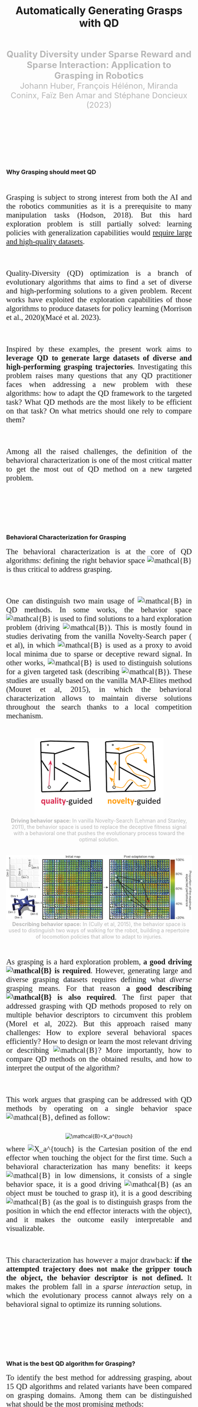 ---
---


<br>
<br>
<br>
<br>
<br>
<br>

<div align="center">
	<h1>Automatically Generating Grasps with QD</h1>
</div>

<br>
<br>

<div align="center">
	<font color="#b7b7b7" style="font-size:1.5rem"><b>Quality Diversity under Sparse Reward and Sparse Interaction: Application to Grasping in Robotics</b></font>
</div>

<div align="center">
	<font color="#b7b7b7" style="font-size:1.35rem">Johann Huber, François Hélénon, Miranda Coninx, Faïz Ben Amar and Stéphane Doncieux (2023)</font>
</div>

<br>
<br>


<br>
<br>
<br>
<br>
<br>
<br>


### Why Grasping should meet QD

<br>

<p align="justify"> 
<font style="font-size:1.3rem;font-family:'Georgia',serif;">
Grasping is subject to strong interest from both the AI and the robotics communities as it is a prerequisite to many manipulation tasks (Hodson, 2018). But this hard exploration problem is still partially solved: learning policies with generalization capabilities would <a href="/about/">require large and high-quality datasets</a>.
</font>
</p>

<br>
<br>

<p align="justify"> 
<font style="font-size:1.3rem;font-family:'Georgia',serif;">
Quality-Diversity (QD) optimization is a branch of evolutionary algorithms that aims to find a set of diverse and high-performing solutions to a given problem. Recent works have exploited the exploration capabilities of those algorithms to produce datasets for policy learning (Morrison et al., 2020)(Macé et al. 2023).
</font>
</p>

<br>
<br>

<p align="justify"> 
<font style="font-size:1.3rem;font-family:'Georgia',serif;">
Inspired by these examples, the present work aims to <b>leverage QD to generate large datasets of diverse and high-performing grasping trajectories</b>. Investigating this problem raises many questions that any QD practitioner faces when addressing a new problem with these algorithms: how to adapt the QD framework to the targeted task? What QD methods are the most likely to be efficient on that task? On what metrics should one rely to compare them?
</font>
</p>

<br>
<br>

<p align="justify"> 
<font style="font-size:1.3rem;font-family:'Georgia',serif;">
Among all the raised challenges, the definition of the behavioral characterization is one of the most critical matter to get the most out of QD method on a new targeted problem.
</font>
</p>

<br>
<br>
<br>
<br>
<br>
<br>

### Behavioral Characterization for Grasping

<p align="justify"> 
<font style="font-size:1.3rem;font-family:'Georgia',serif;">
The behavioral characterization is at the core of QD algorithms: defining the right behavior space <img src="https://latex.codecogs.com/svg.image?\large&space;\mathcal{B}" title="\mathcal{B}" /> is thus critical to address grasping.
</font>
</p>

<br>
<br>

<p align="justify"> 
<font style="font-size:1.3rem;font-family:'Georgia',serif;">
One can distinguish two main usage of <img src="https://latex.codecogs.com/svg.image?\large&space;\mathcal{B}" title="\mathcal{B}" /> in QD methods. In some works, the behavior space <img src="https://latex.codecogs.com/svg.image?\large&space;\mathcal{B}" title="\mathcal{B}" /> is used to find solutions to a hard exploration problem (driving <img src="https://latex.codecogs.com/svg.image?\large&space;\mathcal{B}" title="\mathcal{B}" />). This is mostly found in studies derivating from the vanilla Novelty-Search paper ( et al), in which <img src="https://latex.codecogs.com/svg.image?\large&space;\mathcal{B}" title="\mathcal{B}" /> is used as a proxy to avoid local minima due to sparse or deceptive reward signal. In other works, <img src="https://latex.codecogs.com/svg.image?\large&space;\mathcal{B}" title="\mathcal{B}" /> is used to distinguish solutions for a given targeted task (describing <img src="https://latex.codecogs.com/svg.image?\large&space;\mathcal{B}" title="\mathcal{B}" />). These studies are usually based on the vanilla MAP-Elites method (Mouret et al, 2015), in which the behavioral characterization allows to maintain diverse solutions throughout the search thanks to a local competition mechanism.
</font>
</p>

<br>
<br>

<div align="center" style="vertical-align:bottom ; text-align:center">
	<img src="/assets/blog_posts/qd_sparse/ns_hard_maze.png" style="width:350px;">
</div>
<div align="center" style="vertical-align:bottom ; text-align:center">
	<font color="#b7b7b7"><b>Driving behavior space:</b> In vanilla Novelty-Search (Lehman and Stanley, 2011), the behavior space is used to replace the deceptive fitness signal with a behavioral one that pushes the evolutionary process toward the optimal solution.</font>
</div>

<br>
<br>


<div align="center" style="vertical-align:bottom ; text-align:center">
	<img src="/assets/blog_posts/qd_sparse/ME_robots_that_can_adapt.jpg" style="width:600px;">
</div>
<div align="center" style="vertical-align:bottom ; text-align:center">
	<font color="#b7b7b7"><b>Describing behavior space:</b> In (Cully et al, 2015), the behavior space is used to distinguish two ways of walking for the robot, building a repertoire of locomotion policies that allow to adapt to injuries.</font>
</div>


<br>
<br>

<p align="justify"> 
<font style="font-size:1.3rem;font-family:'Georgia',serif;">
As grasping is a hard exploration problem, <b>a good driving <img src="https://latex.codecogs.com/svg.image?\large&space;\mathcal{B}" title="\mathcal{B}" /> is required</b>. However, generating large and diverse grasping datasets requires defining what <i>diverse</i> grasping means. For that reason <b>a good describing <img src="https://latex.codecogs.com/svg.image?\large&space;\mathcal{B}" title="\mathcal{B}" /> is also required</b>. The first paper that addressed grasping with QD methods proposed to rely on multiple behavior descriptors to circumvent this problem (Morel et al, 2022). But this approach raised many challenges: How to explore several behavioral spaces efficiently? How to design or learn the most relevant driving or describing <img src="https://latex.codecogs.com/svg.image?\large&space;\mathcal{B}" title="\mathcal{B}" />? More importantly, how to compare QD methods on the obtained results, and how to interpret the output of the algorithm?
</font>
</p>

<br>
<br>
 
<p align="justify"> 
<font style="font-size:1.3rem;font-family:'Georgia',serif;">
This work argues that grasping can be addressed with QD methods by operating on a single behavior space <img src="https://latex.codecogs.com/svg.image?\large&space;\mathcal{B}" title="\mathcal{B}" />, defined as follow:
</font>
</p>

<br>

<div align="center" style="vertical-align:bottom ; text-align:center">
	<img src="https://latex.codecogs.com/svg.image?\LARGE&space;\mathcal{B}=X_a^{touch}" title="\mathcal{B}=X_a^{touch}" />
</div>

<p align="justify"> 
<font style="font-size:1.3rem;font-family:'Georgia',serif;">
where <img src="https://latex.codecogs.com/svg.image?X_a^{touch}" title="X_a^{touch}" /> is the Cartesian position of the end effector when touching the object for the first time. Such a behavioral characterization has many benefits: it keeps <img src="https://latex.codecogs.com/svg.image?\large&space;\mathcal{B}" title="\mathcal{B}" /> in low dimensions, it consists of a single behavior space, it is a good driving <img src="https://latex.codecogs.com/svg.image?\large&space;\mathcal{B}" title="\mathcal{B}" /> (as an object must be touched to grasp it), it is a good describing <img src="https://latex.codecogs.com/svg.image?\large&space;\mathcal{B}" title="\mathcal{B}" /> (as the goal is to distinguish grasps from the position in which the end effector interacts with the object), and it makes the outcome easily interpretable and visualizable.
</font>
</p>

<br>
<br>

<p align="justify"> 
<font style="font-size:1.3rem;font-family:'Georgia',serif;">
This characterization has however a major drawback: <b>if the attempted trajectory does not make the gripper touch the object, the behavior descriptor is not defined.</b> It makes the problem fall in a <i>sparse interaction</i> setup, in which the evolutionary process cannot always rely on a behavioral signal to optimize its running solutions.
</font>
</p>

<br>
<br>
<br>
<br>
<br>
<br>


### What is the best QD algorithm for Grasping? 


<p align="justify"> 
<font style="font-size:1.3rem;font-family:'Georgia',serif;">
To identify the best method for addressing grasping, about 15 QD algorithms and related variants have been compared on grasping domains. Among them can be distinguished what should be the most promising methods:
</font>
</p>

<br>

<p align="justify">
<font style="font-size:1.3rem;font-family:'Georgia',serif;">
&emsp; &bull; <b>NSMBS</b>: the only QD method in the literature that is explicitly designed to address grasping (Morel et al, 2022);
</font>
</p>

<br>

<p align="justify">
<font style="font-size:1.3rem;font-family:'Georgia',serif;">
&emsp; &bull; <b>SERENE</b>: state-of-the-art QD method that specifically focus on sparse reward domains (Paolo et al, 2021);
</font>
</p>

<br>

<p align="justify">
<font style="font-size:1.3rem;font-family:'Georgia',serif;">
&emsp; &bull; <b>CMA-MAE</b>: state-of-the-art QD method that showed robustness to domains submitted to flat fitness landscape (Fontaine and Nikolaidis, 2023).
</font>
</p>

<br>

<p align="justify">
<font style="font-size:1.3rem;font-family:'Georgia',serif;">
Note that NSMBS and SERENE rely on a Novelty Search backbone, while CMA-MAE relies on a MAP-Elites backbone. These methods do not use the same structure of container – the archive of previously found behavior that acts as a memory to guide the QD optimization process. NSMBS and SERENE use unstructured archives, while CMA-MAE uses a structured archive. Such a difference prevents easy comparison, as one cannot consider the container as the output of the algorithms to compute key metrics. 
</font>
</p>

<br>
<br>

<div align="center" style="vertical-align:bottom ; text-align:center">
	<img src="/assets/blog_posts/qd_sparse/eval_framework_qd_grasp.png" >
</div>
<div align="center" style="vertical-align:bottom ; text-align:center">
	<font color="#b7b7b7">The evaluation framework.</font>
</div>

<br>
<br>

<p align="justify">
<font style="font-size:1.3rem;font-family:'Georgia',serif;">
To allow fair comparisons, an evaluation framework that distinguishes the outcome of the algorithm from its internal component has been proposed. Each QD method is considered as a black box that produces individuals. All individuals ever produced are considered for being added into an outcome archive, that consists of a standard MAP-Elites. The set of solutions from the grid that got a non-null fitness (i.e. successful grasps) is called the success archive, and is the targeted outcome of the QD methods for this study.
</font>
</p>


<br>
<br>
<br>
<br>
<br>
<br>


### Measuring the task sparsity

<p align="justify">
<font style="font-size:1.3rem;font-family:'Georgia',serif;">
Experiments have been conducted on the simulator PyBullet. It consists of a robotic manipulator that must grasp a targeted object on a table. Supported grippers include a parallel gripper and a dexterous hand.
</font>
</p>

<br>
<br>

<div align="center" style="vertical-align:bottom ; text-align:center">
	<img src="/assets/blog_posts/qd_sparse/env_scheme_1.png" >
</div>
<div align="center" style="vertical-align:bottom ; text-align:center">
	<font color="#b7b7b7">The considered grasping domains.</font>
</div>


<br>
<br>

<p align="justify">
<font style="font-size:1.3rem;font-family:'Georgia',serif;">
As discussed above, the definition of <img src="https://latex.codecogs.com/svg.image?\large&space;\mathcal{B}" title="\mathcal{B}"/> make the problem fall into a sparse interaction setup. To measure to what extent the targeted domains are submitted to those problems, a large set of solutions was randomly sampled from the parameters space and evaluated on the domain.
</font>
</p>

<br>
<br>

<div align="center" style="vertical-align:bottom ; text-align:center" >
	<img src="/assets/blog_posts/qd_sparse/task_sparsity.png" style="width:600px;">
</div>
<div align="center" style="vertical-align:bottom ; text-align:center">
	<font color="#b7b7b7">Ratio of randomly sampled individuals that resulted in a successful grasp (<i>success ratio</i>) with respect to the ratio of solutions that resulted in a defined behavior (<i>outcome ratio</i>).</font>
</div>

<p align="justify">
<font style="font-size:1.3rem;font-family:'Georgia',serif;">
The higher outcome ratios are about 50%, meaning that half of the randomly sampled individuals lead to a grasping attempt that does not even touch the object. Consequently, QD methods that successfully address such domains must be able to conduct the evolutionary process even if a significant part of the evaluated solutions do not provide a defined behavioral signal.
</font>
</p>

<br>
<br>

<p align="justify">
<font style="font-size:1.3rem;font-family:'Georgia',serif;">
It appears that such a sparsity strongly impacts QD methods performances, leading to unexpected results and properties.
</font>
</p>

<br>
<br>
<br>
<br>
<br>
<br>


### Results

<br>

<div align="center" style="vertical-align:bottom ; text-align:center" >
	<img src="/assets/blog_posts/qd_sparse/exp1_scs_archive_cvg.png"  style="width:800px;">
</div>
<div align="center" style="vertical-align:bottom ; text-align:center">
	<font color="#b7b7b7">How many diverse successful grasps have been found per method? Coverage of the success archive throughout the evolutionary process.</font>
</div>

<br>
<br>

<p align="justify">
<font style="font-size:1.3rem;font-family:'Georgia',serif;">
Interestingly, the methods considered the most promising ones for generating diverse and high-performing solutions are dominated by another one by a large margin. This method, ME-scs, is a simple variant of the vanilla MAP-Elites that select previously found successful solutions from the running archive in priority. By doing so, ME-scs focuses the search on previously found solutions, resulting in significantly more discovered diverse successful grasps.
</font>
</p>

<br>
<br>

<div align="center" style="vertical-align:bottom ; text-align:center" >
	<img src="/assets/blog_posts/qd_sparse/vis_success_archive_me_scs.png"  style="width:800px;">
</div>
<div align="center" style="vertical-align:bottom ; text-align:center">
	<font color="#b7b7b7">What do the generated grasps look like? Approaching trajectories (left) and grasp positions (right) of solutions returned by a ME-scs.</font>
</div>

<br>

<p align="justify">
<font style="font-size:1.3rem;font-family:'Georgia',serif;">
The visualization of both the approach and the position of prehension show that the generated grasps cover the whole operational space. A method as simple as a standard MAP-Elites can, therefore, successfully generate a large set of diverse and high-performing grasping trajectories that can be used as datasets for learning or straightforwardly used on real robots. 
</font>
</p>

<br>
<br>

<p align="justify">
<font style="font-size:1.3rem;font-family:'Georgia',serif;">
Other experiments conducted in <a href="https://arxiv.org/abs/2308.05483">the paper</a> investigate the role of the selection operator on QD methods performances on grasping. In particular, one can distinguish success-greedy methods (like ME-scs) from fitness-greedy ones (that select the best-performing solutions in priority). Both dominate state-of-the-art QD methods – including NSMBS, SERENE, and CMA-MAE – but success-greedy methods find more diverse solutions that are slightly less performant. In contrast, fitness-greedy methods find less diverse solutions but can produce grasping trajectories of higher quality.
</font>
</p>


<br>
<br>
<br>
<br>


### Conclusions

<p align="justify">
<font style="font-size:1.3rem;font-family:'Georgia',serif;">
This work investigates how to address grasping with QD. In particular, it shows that a simple variant of MAP-Elites that focuses on selecting previously found successful grasps results in the generation of a large set of diverse and high-performing grasping trajectories. The significant gap with the compared QD state-of-the-art method shows room for improving QD algorithms to address manipulation tasks like grasping. Nevertheless, the obtained diversity is already enough for producing grasps that can be <a href="/sim2real_labelling/">exploited on real robots</a>.
</font>
</p>

<br>
<br>

<p align="justify">
<font style="font-size:1.3rem;font-family:'Georgia',serif;">
This blog post does not cover all the paper's contributions. In fact, it appears that facing sparse interaction tasks like grasping results in unexpected properties for standard QD methods, raising questions for upcoming research. Take a look at <a href="https://arxiv.org/abs/2308.05483">the paper</a> to read more about it!
</font>
</p>

<br>
<br>
<br>
<br>


### Acknowledgement

<p align="justify">
<font style="font-size:1.3rem;font-family:'Georgia',serif;">
This work was supported by the Sorbonne Center for Artificial Intelligence, the German Ministry of Education and Research (BMBF) (01IS21080), and the French Agence Nationale de
la Recherche (ANR) (ANR-21-FAI1-0004) - Learn2Grasp. It has received funding from the European Commission’s Horizon Europe Framework Programme under grant agreement No
101070381 and from the European Union’s Horizon Europe Framework Programme under grant agreement No 101070596. This work was performed using HPC resources from GENCI-IDRIS
(Grant 20XX-AD011014320).
</font>
</p>


<br>
<br>
<br>
<br>


### References

<i>Hodson, R. (2018). A gripping problem: designing machines that can grasp and manipulate objects with anything approaching human levels of dexterity is first on the to-do list for robotics. Nature.</i>

<br>

<i>Morrison, D., Corke, P., & Leitner, J. (2020). Egad! an evolved grasping analysis dataset for diversity and reproducibility in robotic manipulation. IEEE Robotics and Automation Letters, 5(3), 4368-4375.</i>

<br>

<i>Macé, V., Boige, R., Chalumeau, F., Pierrot, T., Richard, G., & Perrin-Gilbert, N. (2023). The Quality-Diversity Transformer: Generating Behavior-Conditioned Trajectories with Decision Transformers. arXiv preprint arXiv:2303.16207.</i>

<br>

<i>Mouret, J. B., Clune, J. (2015). Illuminating search spaces by mapping elites. arXiv preprint arXiv:1504.04909.</i>

<br>

<i>Cully, A., Clune, J., Tarapore, D., & Mouret, J. B. (2015). Robots that can adapt like animals. Nature, 521(7553), 503-507.</i>

<br>

<i>Morel, A., Kunimoto, Y., Coninx, A., Doncieux, S. (2022, May). Automatic acquisition of a repertoire of diverse grasping trajectories through behavior shaping and novelty search. In 2022 International Conference on Robotics and Automation (ICRA) (pp. 755-761). IEEE.</i>

<br>

<i>Lehman, J. and Stanley, K. O. (2011). Abandoning objectives: Evolution through the search for novelty alone. Evo. comp., 19(2):189–223.</i>

<br>

<i>Fontaine, M. and Nikolaidis, S. (2023). Covariance matrix adaptation map-annealing. In Proceedings of the Genetic and Evolutionary Computation Conference, pages 456–465.</i>

<br>

<i>Paolo, G., Coninx, A., Doncieux, S., and Laflaquière, A. (2021). Sparse reward exploration via novelty search and emitters. In Proceedings of the Genetic and Evolutionary Computation Conference, pages 154–162.</i>


<br>
<br>
<br>










